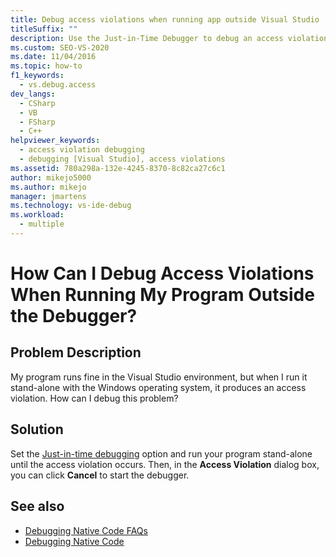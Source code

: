 ```yaml
---
title: Debug access violations when running app outside Visual Studio
titleSuffix: ""
description: Use the Just-in-Time Debugger to debug an access violation that occurs outside the Visual Studio environment.
ms.custom: SEO-VS-2020
ms.date: 11/04/2016
ms.topic: how-to
f1_keywords: 
  - vs.debug.access
dev_langs: 
  - CSharp
  - VB
  - FSharp
  - C++
helpviewer_keywords: 
  - access violation debugging
  - debugging [Visual Studio], access violations
ms.assetid: 780a298a-132e-4245-8370-8c82ca27c6c1
author: mikejo5000
ms.author: mikejo
manager: jmartens
ms.technology: vs-ide-debug
ms.workload: 
  - multiple
---
```

# How Can I Debug Access Violations When Running My Program Outside the Debugger?

## Problem Description
 My program runs fine in the Visual Studio environment, but when I run it stand-alone with the Windows operating system, it produces an access violation. How can I debug this problem?

## Solution
 Set the [Just-in-time debugging](../debugger/just-in-time-debugging-in-visual-studio.md) option and run your program stand-alone until the access violation occurs. Then, in the **Access Violation** dialog box, you can click **Cancel** to start the debugger.

## See also
- [Debugging Native Code FAQs](../debugger/debugging-native-code-faqs.md)
- [Debugging Native Code](../debugger/debugging-native-code.md)